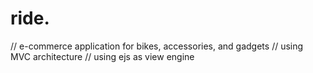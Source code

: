 # ride.
// e-commerce application for bikes, accessories, and gadgets
// using MVC architecture
// using ejs as view engine
